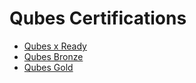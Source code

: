 <h1>Qubes Certifications</h1>

- [Qubes x Ready](qubes-x-ready.md)
- [Qubes Bronze](qubes-bronze.md)
- [Qubes Gold](qubes-gold.md)
